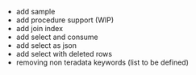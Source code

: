 * add sample
* add procedure support (WIP)
* add join index
* add select and consume
* add select as json
* add select with deleted rows
* removing non teradata keywords (list to be defined)
